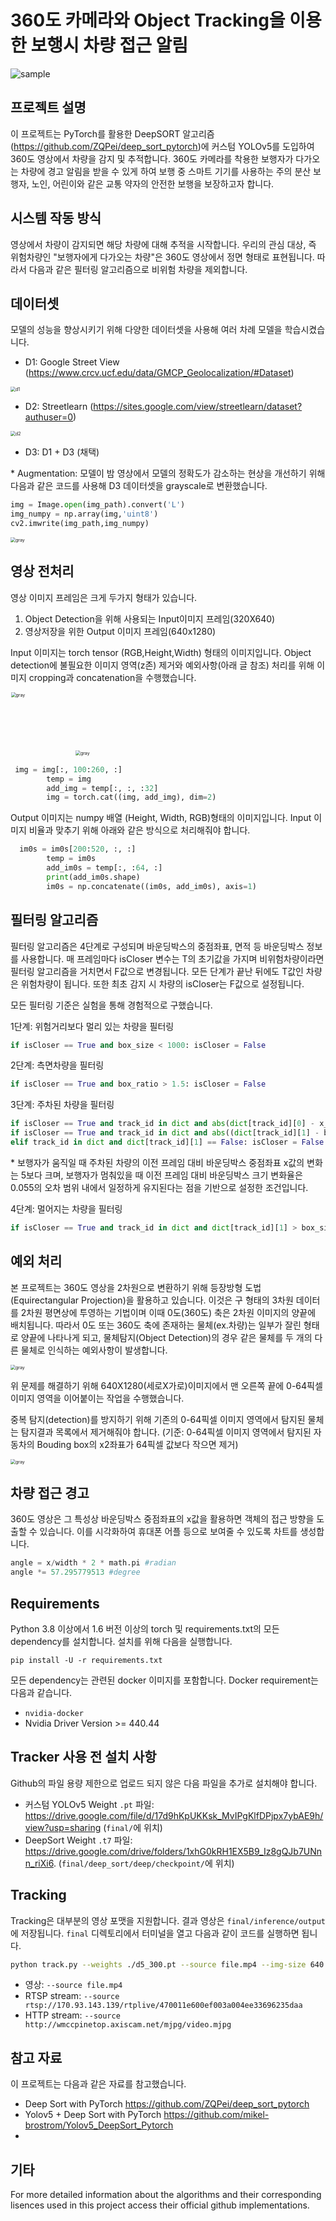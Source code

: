 # 360도 카메라와 Object Tracking을 이용한 보행시 차량 접근 알림

![sample](samples/sample.gif)



## 프로젝트 설명

이 프로젝트는 PyTorch를 활용한 DeepSORT 알고리즘(https://github.com/ZQPei/deep_sort_pytorch)에 커스텀 YOLOv5를 도입하여 360도 영상에서 차량을 감지 및 추적합니다. 360도 카메라를 착용한 보행자가 다가오는 차량에 경고 알림을 받을 수 있게 하여 보행 중 스마트 기기를 사용하는 주의 분산 보행자, 노인, 어린이와 같은 교통 약자의 안전한 보행을 보장하고자 합니다.

## 시스템 작동 방식

영상에서 차량이 감지되면 해당 차량에 대해 추적을 시작합니다. 우리의 관심 대상, 즉 위험차량인 "보행자에게 다가오는 차량"은 360도 영상에서 정면 형태로 표현됩니다. 따라서 다음과 같은 필터링 알고리즘으로 비위험 차량을 제외합니다.
## 데이터셋

모델의 성능을 향상시키기 위해 다양한 데이터셋을 사용해 여러 차례 모델을 학습시켰습니다.

- D1: Google Street View (https://www.crcv.ucf.edu/data/GMCP_Geolocalization/#Dataset)

<img src="samples/d1.jpg" alt="d1" style="zoom:50%;" />

- D2: Streetlearn (https://sites.google.com/view/streetlearn/dataset?authuser=0)

<img src="samples/d2.jpg" alt="d2" style="zoom:50%;" />

- D3: D1 + D3 (채택)

\* Augmentation: 모델이 밤 영상에서 모델의 정확도가 감소하는 현상을 개선하기 위해 다음과 같은 코드를 사용해 D3 데이터셋을 grayscale로 변환했습니다.

```python
img = Image.open(img_path).convert('L')
img_numpy = np.array(img,'uint8')
cv2.imwrite(img_path,img_numpy)
```

<img src="samples/gray.jpg" alt="gray" style="zoom:50%;" />

## 영상 전처리

영상 이미지 프레임은 크게 두가지 형태가 있습니다. 
1) Object Detection을 위해 사용되는 Input이미지 프레임(320X640)
2) 영상저장을 위한 Output 이미지 프레임(640x1280)

Input 이미지는 torch tensor (RGB,Height,Width) 형태의 이미지입니다. 
Object detection에 불필요한 이미지 영역(z존) 제거와 예외사항(아래 글 참조) 처리를 위해 이미지 cropping과 concatenation을 수행했습니다. 

<img src="samples/zzone.png" alt="gray" style="zoom:50%;" width="200" height="200"/>

<img src="samples/exception.png" alt="gray" style="zoom:50%;" />


```python
 img = img[:, 100:260, :]
        temp = img
        add_img = temp[:, :, :32]
        img = torch.cat((img, add_img), dim=2)
```
Output 이미지는 numpy 배열 (Height, Width, RGB)형태의 이미지입니다. 
Input 이미지 비율과 맞추기 위해 아래와 같은 방식으로 처리해줘야 합니다. 

```python
  im0s = im0s[200:520, :, :]
        temp = im0s
        add_im0s = temp[:, :64, :]
        print(add_im0s.shape)
        im0s = np.concatenate((im0s, add_im0s), axis=1)
```


## 필터링 알고리즘
필터링 알고리즘은 4단계로 구성되며 바운딩박스의 중점좌표, 면적 등 바운딩박스 정보를 사용합니다. 매 프레임마다 isCloser 변수는 T의 초기값을 가지며 비위험차량이라면 필터링 알고리즘을 거치면서 F값으로 변경됩니다. 모든 단계가 끝난 뒤에도 T값인 차량은 위험차량이 됩니다. 또한 최초 감지 시 차량의 isCloser는 F값으로 설정됩니다.

모든 필터링 기준은 실험을 통해 경험적으로 구했습니다.

1단계: 위험거리보다 멀리 있는 차량을 필터링

```python
if isCloser == True and box_size < 1000: isCloser = False
```

2단계: 측면차량을 필터링

```python
if isCloser == True and box_ratio > 1.5: isCloser = False
```

3단계: 주차된 차량을 필터링

```python
if isCloser == True and track_id in dict and abs(dict[track_id][0] - x_center) > 5: isCloser = False
if isCloser == True and track_id in dict and abs((dict[track_id][1] - box_size) / dict[track_id][1]) < 0.055: isCloser = False
elif track_id in dict and dict[track_id][1] == False: isCloser = False
```

\* 보행자가 움직일 때 주차된 차량의 이전 프레임 대비 바운딩박스 중점좌표 x값의 변화는 5보다 크며, 보행자가 멈춰있을 때 이전 프레임 대비 바운딩박스 크기 변화율은 0.055의 오차 범위 내에서 일정하게 유지된다는 점을 기반으로 설정한 조건입니다.

4단계: 멀어지는 차량을 필터링

```python
if isCloser == True and track_id in dict and dict[track_id][1] > box_size: isCloser = False
```

## 예외 처리

본 프로젝트는 360도 영상을 2차원으로 변환하기 위해 등장방형 도법(Equirectangular Projection)을 활용하고 있습니다. 이것은 구 형태의 3차원 데이터를 2차원 평면상에 투영하는 기법이며 이때 0도(360도) 축은 2차원 이미지의 양끝에 배치됩니다. 따라서 0도 또는 360도 축에 존재하는 물체(ex.차량)는 일부가 잘린 형태로 양끝에 나타나게 되고, 물체탐지(Object Detection)의 경우 같은 물체를 두 개의 다른 물체로 인식하는 예외사항이 발생합니다. 

<img src="samples/p0.JPG" alt="gray" style="zoom:50%;" />

위 문제를 해결하기 위해 640X1280(세로X가로)이미지에서 맨 오른쪽 끝에 0-64픽셀 이미지 영역을 이어붙이는 작업을 수행했습니다. 

중복 탐지(detection)를 방지하기 위해 기존의 0-64픽셀 이미지 영역에서 탐지된 물체는 탐지결과 목록에서 제거해줘야 합니다. (기준: 0-64픽셀 이미지 영역에서 탐지된 자동차의 Bouding box의 x2좌표가 64픽셀 값보다 작으면 제거)

<img src="samples/p1.JPG" alt="gray" style="zoom:50%;" />



## 차량 접근 경고

360도 영상은 그 특성상 바운딩박스 중점좌표의 x값을 활용하면 객체의 접근 방향을 도출할 수 있습니다. 이를 시각화하여 휴대폰 어플 등으로 보여줄 수 있도록 차트를 생성합니다.

```python
angle = x/width * 2 * math.pi #radian
angle *= 57.295779513 #degree
```

## Requirements

Python 3.8 이상에서 1.6 버전 이상의 torch 및 requirements.txt의 모든 dependency를 설치합니다. 설치를 위해 다음을 실행합니다.

`pip install -U -r requirements.txt`

모든 dependency는 관련된 docker 이미지를 포함합니다. Docker requirement는 다음과 같습니다.
- `nvidia-docker`
- Nvidia Driver Version >= 440.44

## Tracker 사용 전 설치 사항

Github의 파일 용량 제한으로 업로드 되지 않은 다음 파일을 추가로 설치해야 합니다.

- 커스텀 YOLOv5 Weight `.pt` 파일: https://drive.google.com/file/d/17d9hKpUKKsk_MvIPgKlfDPjpx7ybAE9h/view?usp=sharing (`final/`에 위치)
- DeepSort Weight `.t7` 파일: https://drive.google.com/drive/folders/1xhG0kRH1EX5B9_Iz8gQJb7UNnn_riXi6. (`final/deep_sort/deep/checkpoint/`에 위치)

## Tracking

Tracking은 대부분의 영상 포맷을 지원합니다. 결과 영상은 `final/inference/output`에 저장됩니다. `final` 디렉토리에서 터미널을 열고 다음과 같이 코드를 실행하면 됩니다.

```bash
python track.py --weights ./d5_300.pt --source file.mp4 --img-size 640 --conf-thres 0.2
```

- 영상:  `--source file.mp4`
- RTSP stream:  `--source rtsp://170.93.143.139/rtplive/470011e600ef003a004ee33696235daa`
- HTTP stream:  `--source http://wmccpinetop.axiscam.net/mjpg/video.mjpg`

## 참고 자료

이 프로젝트는 다음과 같은 자료를 참고했습니다.

- Deep Sort with PyTorch
  https://github.com/ZQPei/deep_sort_pytorch
- Yolov5 + Deep Sort with PyTorch
  https://github.com/mikel-brostrom/Yolov5_DeepSort_Pytorch
- 

## 기타

For more detailed information about the algorithms and their corresponding lisences used in this project access their official github implementations.
